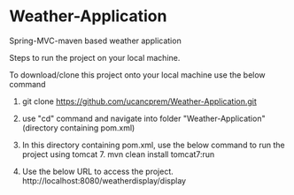 # Weather-Application
Spring-MVC-maven based weather application

Steps to run the project on your local machine.

To download/clone this project onto your local machine use the below command
1) git clone https://github.com/ucancprem/Weather-Application.git

2) use "cd" command and navigate into folder "Weather-Application" (directory containing pom.xml)

3) In this directory containing pom.xml, use the below command to run the project using tomcat 7.
mvn clean install tomcat7:run

4) Use the below URL to access the project.
http://localhost:8080/weatherdisplay/display



